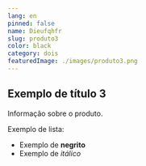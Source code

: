 ```yaml
---
lang: en
pinned: false
name: Dieufqhfr
slug: produto3
color: black
category: dois
featuredImage: ./images/produto3.png
---
```


## Exemplo de título 3

Informação sobre o produto.

Exemplo de lista:

- Exemplo de **negrito**
- Exemplo de _itálico_
